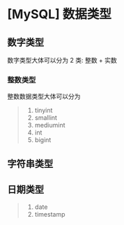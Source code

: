 # [MySQL] 数据类型

## 数字类型

数字类型大体可以分为 2 类: 整数 + 实数

### 整数类型

整数数据类型大体可以分为

>1. tinyint
>2. smallint
>3. mediumint
>4. int
>5. bigint

## 字符串类型

## 日期类型
>1. date
>2. timestamp
